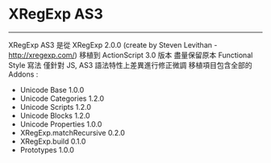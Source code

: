 ﻿# XRegExp AS3

***

XRegExp AS3 是從 XRegExp 2.0.0 (create by Steven Levithan - http://xregexp.com/) 移植到 ActionScript 3.0 版本
盡量保留原本 Functional Style 寫法
僅針對 JS, AS3 語法特性上差異進行修正微調
移植項目包含全部的 Addons : 

* Unicode Base 1.0.0
* Unicode Categories 1.2.0
* Unicode Scripts 1.2.0
* Unicode Blocks 1.2.0
* Unicode Properties 1.0.0
* XRegExp.matchRecursive 0.2.0
* XRegExp.build 0.1.0
* Prototypes 1.0.0

